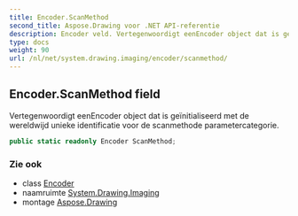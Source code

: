```yaml
---
title: Encoder.ScanMethod
second_title: Aspose.Drawing voor .NET API-referentie
description: Encoder veld. Vertegenwoordigt eenEncoder object dat is geïnitialiseerd met de wereldwijd unieke identificatie voor de scanmethode parametercategorie.
type: docs
weight: 90
url: /nl/net/system.drawing.imaging/encoder/scanmethod/
---
```

## Encoder.ScanMethod field

Vertegenwoordigt eenEncoder object dat is geïnitialiseerd met de wereldwijd unieke identificatie voor de scanmethode parametercategorie.

```csharp
public static readonly Encoder ScanMethod;
```

### Zie ook

* class [Encoder](../)
* naamruimte [System.Drawing.Imaging](../../encoder/)
* montage [Aspose.Drawing](../../../)


